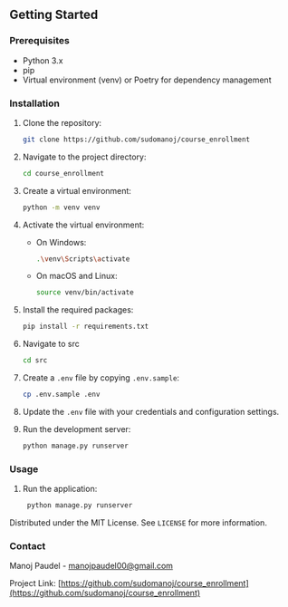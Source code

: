 ## Getting Started

### Prerequisites

- Python 3.x
- pip
- Virtual environment (venv) or Poetry for dependency management

### Installation

1. Clone the repository:
    ```sh
    git clone https://github.com/sudomanoj/course_enrollment
    ```
2. Navigate to the project directory:
    ```sh
    cd course_enrollment
    ```
3. Create a virtual environment:
    ```sh
    python -m venv venv
    ```
4. Activate the virtual environment:
    - On Windows:
        ```sh
        .\venv\Scripts\activate
        ```
    - On macOS and Linux:
        ```sh
        source venv/bin/activate
        ```
5. Install the required packages:
    ```sh
    pip install -r requirements.txt
    ```

6. Navigate to src
    ```sh
    cd src
    ```
7. Create a `.env` file by copying `.env.sample`:
    ```sh
    cp .env.sample .env
    ```

8. Update the `.env` file with your credentials and configuration settings.

9. Run the development server:
    ```sh
    python manage.py runserver
    ```

### Usage

1. Run the application:
    ```sh
     python manage.py runserver
    ```


Distributed under the MIT License. See `LICENSE` for more information.

### Contact

Manoj Paudel - [manojpaudel00@gmail.com](mailto:your-manojpaudel00@gmail.com)

Project Link: [https://github.com/sudomanoj/course_enrollment](https://github.com/sudomanoj/course_enrollment)
